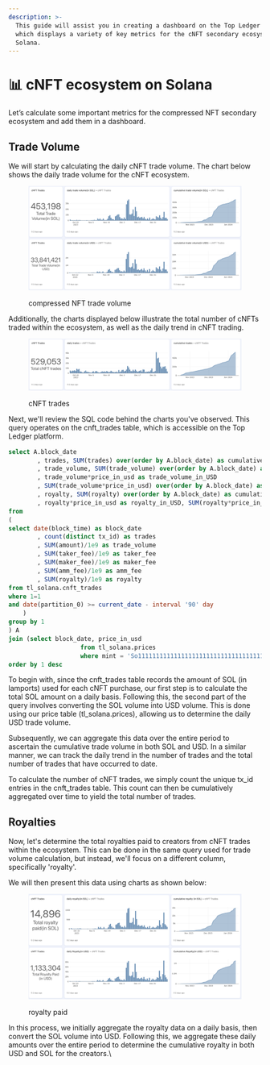 ```yaml
---
description: >-
  This guide will assist you in creating a dashboard on the Top Ledger platform,
  which displays a variety of key metrics for the cNFT secondary ecosystem on
  Solana.
---
```


# 📊 cNFT ecosystem on Solana

Let’s calculate some important metrics for the compressed NFT secondary ecosystem and add them in a dashboard.

## Trade Volume

We will start by calculating the daily cNFT trade volume. The chart below shows the daily trade volume for the cNFT ecosystem.

<figure><img src="../../../.gitbook/assets/Screenshot 2024-01-17 at 3.38.51 PM.png" alt=""><figcaption><p>compressed NFT trade volume</p></figcaption></figure>

Additionally, the charts displayed below illustrate the total number of cNFTs traded within the ecosystem, as well as the daily trend in cNFT trading.

<figure><img src="../../../.gitbook/assets/Screenshot 2024-01-17 at 3.39.44 PM.png" alt=""><figcaption><p>cNFT trades</p></figcaption></figure>

Next, we'll review the SQL code behind the charts you've observed. This query operates on the cnft\_trades table, which is accessible on the Top Ledger platform.



```sql
select A.block_date
        , trades, SUM(trades) over(order by A.block_date) as cumulative_trades
        , trade_volume, SUM(trade_volume) over(order by A.block_date) as cumulative_trade_volume
        , trade_volume*price_in_usd as trade_volume_in_USD
        , SUM(trade_volume*price_in_usd) over(order by A.block_date) as cumulative_trade_volume_in_USD
        , royalty, SUM(royalty) over(order by A.block_date) as cumulative_royalty
        , royalty*price_in_usd as royalty_in_USD, SUM(royalty*price_in_usd) over(order by A.block_date) as cumulative_royalty_in_USD
from
(
select date(block_time) as block_date
        , count(distinct tx_id) as trades
        , SUM(amount)/1e9 as trade_volume
        , SUM(taker_fee)/1e9 as taker_fee
        , SUM(maker_fee)/1e9 as maker_fee
        , SUM(amm_fee)/1e9 as amm_fee
        , SUM(royalty)/1e9 as royalty
from tl_solana.cnft_trades
where 1=1
and date(partition_0) >= current_date - interval '90' day
    )
group by 1 
) A 
join (select block_date, price_in_usd
                    from tl_solana.prices
                    where mint = 'So11111111111111111111111111111111111111112') as s  on a.block_date = s.block_date 
order by 1 desc
```

To begin with, since the cnft\_trades table records the amount of SOL (in lamports) used for each cNFT purchase, our first step is to calculate the total SOL amount on a daily basis. Following this, the second part of the query involves converting the SOL volume into USD volume. This is done using our price table (tl\_solana.prices), allowing us to determine the daily USD trade volume.

Subsequently, we can aggregate this data over the entire period to ascertain the cumulative trade volume in both SOL and USD. In a similar manner, we can track the daily trend in the number of trades and the total number of trades that have occurred to date.

To calculate the number of cNFT trades, we simply count the unique tx\_id entries in the cnft\_trades table. This count can then be cumulatively aggregated over time to yield the total number of trades.

## Royalties

Now, let's determine the total royalties paid to creators from cNFT trades within the ecosystem. This can be done in the same query used for trade volume calculation, but instead, we'll focus on a different column, specifically 'royalty'.

We will then present this data using charts as shown below:

<figure><img src="../../../.gitbook/assets/Screenshot 2024-01-17 at 3.42.47 PM.png" alt=""><figcaption><p>royalty paid</p></figcaption></figure>

In this process, we initially aggregate the royalty data on a daily basis, then convert the SOL volume into USD. Following this, we aggregate these daily amounts over the entire period to determine the cumulative royalty in both USD and SOL for the creators.\


